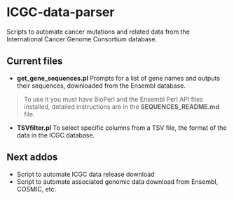 # ICGC-data-parser
Scripts to automate cancer mutations and related data from the International Cancer Genome Consortium database.

## Current files
 - **get_gene_sequences.pl** Prompts for a list of gene names and outputs their sequences, downloaded from the Ensembl database.
 >To use it you must have BioPerl and the Ensembl Perl API files installed, detailed instructions are in the **SEQUENCES_README.md** file.

 - **TSVfilter.pl** To select specific columns from a TSV file, the format of the data in the ICGC database.

## Next addos
- Script to automate ICGC data release download
- Script to automate associated genomic data download from Ensembl, COSMIC, etc.
